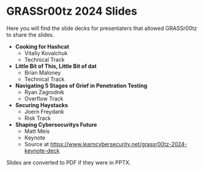 # GRASSr00tz 2024 Slides

Here you will find the slide decks for presentaters that allowed GRASSr00tz to share the slides.

- **Cooking for Hashcat**
    - Vitaliy Kovalchuk
    - Technical Track
- **Little Bit of This, Little Bit of dat**
    - Brian Maloney
    - Technical Track
- **Navigating 5 Stages of Grief in Penetration Testing**
    - Ryan Zagrodnik
    - Overflow Track
- **Securing Haystacks**
    - Joern Freydank
    - Risk Track
- **Shaping Cybersecuritys Future**
    - Matt Meis
    - Keynote
    - Source at https://www.learncybersecurity.net/grassr00tz-2024-keynote-deck

Slides are converted to PDF if they were in PPTX.

